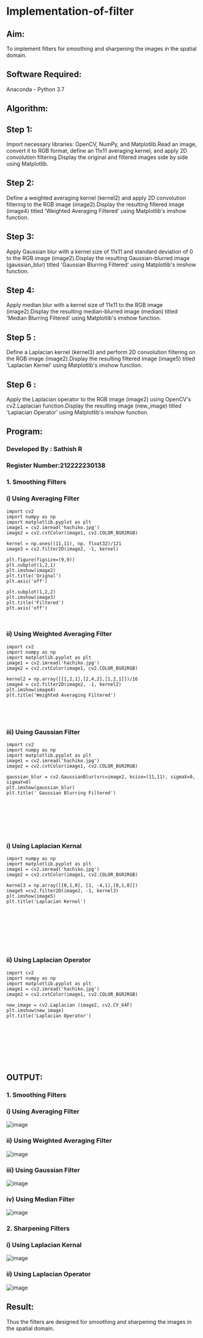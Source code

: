 # Implementation-of-filter
## Aim:
To implement filters for smoothing and sharpening the images in the spatial domain.

## Software Required:
Anaconda - Python 3.7

## Algorithm:
## Step 1:
Import necessary libraries: OpenCV, NumPy, and Matplotlib.Read an image, convert it to RGB format, define an 11x11 averaging kernel, and apply 2D convolution filtering.Display the original and filtered images side by side using Matplotlib.

## Step 2:
Define a weighted averaging kernel (kernel2) and apply 2D convolution filtering to the RGB image (image2).Display the resulting filtered image (image4) titled 'Weighted Averaging Filtered' using Matplotlib's imshow function.

## Step 3:
Apply Gaussian blur with a kernel size of 11x11 and standard deviation of 0 to the RGB image (image2).Display the resulting Gaussian-blurred image (gaussian_blur) titled 'Gaussian Blurring Filtered' using Matplotlib's imshow function.

## Step 4:
Apply median blur with a kernel size of 11x11 to the RGB image (image2).Display the resulting median-blurred image (median) titled 'Median Blurring Filtered' using Matplotlib's imshow function.

## Step 5 :
Define a Laplacian kernel (kernel3) and perform 2D convolution filtering on the RGB image (image2).Display the resulting filtered image (image5) titled 'Laplacian Kernel' using Matplotlib's imshow function.

## Step 6 :

Apply the Laplacian operator to the RGB image (image2) using OpenCV's cv2.Laplacian function.Display the resulting image (new_image) titled 'Laplacian Operator' using Matplotlib's imshow function.

## Program:

### Developed By   : Sathish R
### Register Number:212222230138

### 1. Smoothing Filters

### i) Using Averaging Filter
```
import cv2
import numpy as np
import matplotlib.pyplot as plt
image1 = cv2.imread('hachiko.jpg')
image2 = cv2.cvtColor(image1, cv2.COLOR_BGR2RGB)

kernel = np.ones((11,11), np. float32)/121
image3 = cv2.filter2D(image2, -1, kernel)

plt.figure(figsize=(9,9))
plt.subplot(1,2,1)
plt.imshow(image2)
plt.title('Orignal')
plt.axis('off')

plt.subplot(1,2,2)
plt.imshow(image3)
plt.title('Filtered')
plt.axis('off')



```
### ii) Using Weighted Averaging Filter
```
import cv2
import numpy as np
import matplotlib.pyplot as plt
image1 = cv2.imread('hachiko.jpg')
image2 = cv2.cvtColor(image1, cv2.COLOR_BGR2RGB)

kernel2 = np.array([[1,2,1],[2,4,2],[1,2,1]])/16
image4 = cv2.filter2D(image2, -1, kernel2)
plt.imshow(image4)
plt.title('Weighted Averaging Filtered')





```
### iii) Using Gaussian Filter
```
import cv2
import numpy as np
import matplotlib.pyplot as plt
image1 = cv2.imread('hachiko.jpg')
image2 = cv2.cvtColor(image1, cv2.COLOR_BGR2RGB)

gaussian_blur = cv2.GaussianBlur(src=image2, ksize=(11,11), sigmaX=0, sigmaY=0)
plt.imshow(gaussian_blur)
plt.title(' Gaussian Blurring Filtered')








```

### i) Using Laplacian Kernal
```import cv2
import numpy as np
import matplotlib.pyplot as plt
image1 = cv2.imread('hachiko.jpg')
image2 = cv2.cvtColor(image1, cv2.COLOR_BGR2RGB)

kernel3 = np.array([[0,1,0], [1, -4,1],[0,1,0]])
image5 =cv2.filter2D(image2, -1, kernel3)
plt.imshow(image5)
plt.title('Laplacian Kernel')









```
### ii) Using Laplacian Operator
```
import cv2
import numpy as np
import matplotlib.pyplot as plt
image1 = cv2.imread('hachiko.jpg')
image2 = cv2.cvtColor(image1, cv2.COLOR_BGR2RGB)

new_image = cv2.Laplacian (image2, cv2.CV_64F)
plt.imshow(new_image)
plt.title('Laplacian Operator')









```

## OUTPUT:
### 1. Smoothing Filters
### i) Using Averaging Filter
![image](https://github.com/naren2704/Implementation-of-filter/assets/118706984/e6937eb5-d264-4212-9c74-c8cf698bb5d4)

### ii) Using Weighted Averaging Filter
![image](https://github.com/naren2704/Implementation-of-filter/assets/118706984/8c9e6e77-2cf7-468a-8b10-700dfa201daa)

### iii) Using Gaussian Filter
![image](https://github.com/naren2704/Implementation-of-filter/assets/118706984/f6c5ec16-e304-4c2c-86ef-b34773196810)


### iv) Using Median Filter
![image](https://github.com/naren2704/Implementation-of-filter/assets/118706984/c9fcf12f-8d11-4c50-befc-035e06fc7747)


### 2. Sharpening Filters

### i) Using Laplacian Kernal
![image](https://github.com/naren2704/Implementation-of-filter/assets/118706984/20033a94-e425-4c7f-952d-3bf2586ce56d)


### ii) Using Laplacian Operator
![image](https://github.com/naren2704/Implementation-of-filter/assets/118706984/fa824aab-7fa0-455e-a0be-f84046baa720)


## Result:
Thus the filters are designed for smoothing and sharpening the images in the spatial domain.

